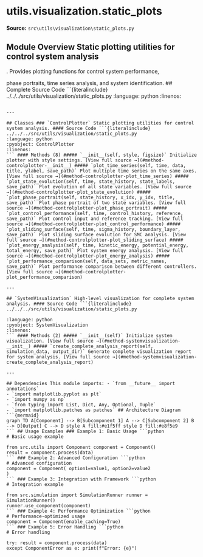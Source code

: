 # utils.visualization.static_plots

**Source:** `src\utils\visualization\static_plots.py`

## Module Overview Static plotting utilities for control system analysis

. Provides plotting functions for control system performance,


phase portraits, time series analysis, and system identification. ## Complete Source Code ```{literalinclude} ../../../src/utils/visualization/static_plots.py
:language: python
:linenos:
```

---

## Classes ### `ControlPlotter` Static plotting utilities for control system analysis. #### Source Code ```{literalinclude} ../../../src/utils/visualization/static_plots.py
:language: python
:pyobject: ControlPlotter
:linenos:
``` #### Methods (8) ##### `__init__(self, style, figsize)` Initialize plotter with style settings. [View full source →](#method-controlplotter-__init__) ##### `plot_time_series(self, time, data, title, ylabel, save_path)` Plot multiple time series on the same axes. [View full source →](#method-controlplotter-plot_time_series) ##### `plot_state_evolution(self, time, state_history, state_labels, save_path)` Plot evolution of all state variables. [View full source →](#method-controlplotter-plot_state_evolution) ##### `plot_phase_portrait(self, state_history, x_idx, y_idx, title, save_path)` Plot phase portrait of two state variables. [View full source →](#method-controlplotter-plot_phase_portrait) ##### `plot_control_performance(self, time, control_history, reference, save_path)` Plot control input and reference tracking. [View full source →](#method-controlplotter-plot_control_performance) ##### `plot_sliding_surface(self, time, sigma_history, boundary_layer, save_path)` Plot sliding surface evolution for SMC analysis. [View full source →](#method-controlplotter-plot_sliding_surface) ##### `plot_energy_analysis(self, time, kinetic_energy, potential_energy, total_energy, save_path)` Plot system energy analysis. [View full source →](#method-controlplotter-plot_energy_analysis) ##### `plot_performance_comparison(self, data_sets, metric_names, save_path)` Plot performance comparison between different controllers. [View full source →](#method-controlplotter-plot_performance_comparison)

---

## `SystemVisualization` High-level visualization for complete system analysis. #### Source Code ```{literalinclude} ../../../src/utils/visualization/static_plots.py

:language: python
:pyobject: SystemVisualization
:linenos:
``` #### Methods (2) ##### `__init__(self)` Initialize system visualization. [View full source →](#method-systemvisualization-__init__) ##### `create_complete_analysis_report(self, simulation_data, output_dir)` Generate complete visualization report for system analysis. [View full source →](#method-systemvisualization-create_complete_analysis_report)

---

## Dependencies This module imports: - `from __future__ import annotations`
- `import matplotlib.pyplot as plt`
- `import numpy as np`
- `from typing import List, Dict, Any, Optional, Tuple`
- `import matplotlib.patches as patches` ## Architecture Diagram ```{mermaid}
graph TD A[Component] --> B[Subcomponent 1] A --> C[Subcomponent 2] B --> D[Output] C --> D style A fill:#e1f5ff style D fill:#e8f5e9
``` ## Usage Examples ### Example 1: Basic Usage ```python
# Basic usage example

from src.utils import Component component = Component()
result = component.process(data)
``` ### Example 2: Advanced Configuration ```python
# Advanced configuration
component = Component( option1=value1, option2=value2
)
``` ### Example 3: Integration with Framework ```python
# Integration example

from src.simulation import SimulationRunner runner = SimulationRunner()
runner.use_component(component)
``` ### Example 4: Performance Optimization ```python
# Performance-optimized usage
component = Component(enable_caching=True)
``` ### Example 5: Error Handling ```python
# Error handling

try: result = component.process(data)
except ComponentError as e: print(f"Error: {e}")
```
